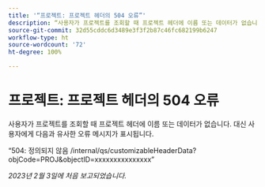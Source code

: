 ```yaml
---
title: '“프로젝트: 프로젝트 헤더의 504 오류”'
description: “사용자가 프로젝트를 조회할 때 프로젝트 헤더에 이름 또는 데이터가 없습니다. 대신 사용자에게 오류 메시지가 표시됩니다.”
source-git-commit: 32d55cddc6d3489e3f3f2b87c46fc682199b6247
workflow-type: ht
source-wordcount: '72'
ht-degree: 100%

---
```



# 프로젝트: 프로젝트 헤더의 504 오류

사용자가 프로젝트를 조회할 때 프로젝트 헤더에 이름 또는 데이터가 없습니다. 대신 사용자에게 다음과 유사한 오류 메시지가 표시됩니다.

“504: 정의되지 않음 /internal/qs/customizableHeaderData?objCode=PROJ&amp;objectID=xxxxxxxxxxxxxxx”

_2023년 2월 3일에 처음 보고되었습니다._

